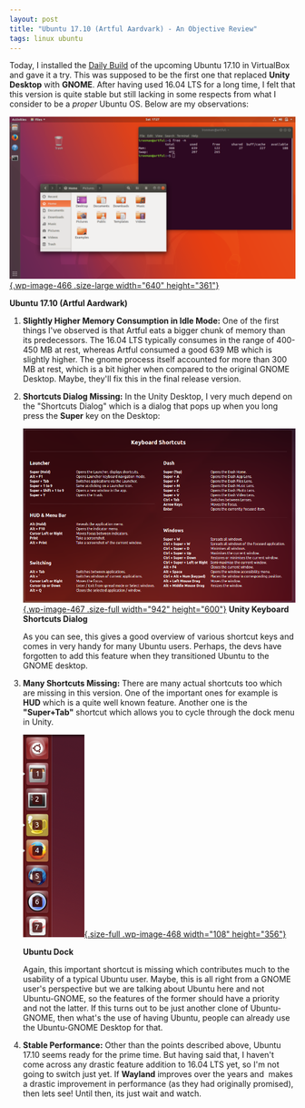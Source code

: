 ```yaml
---
layout: post
title: "Ubuntu 17.10 (Artful Aardvark) - An Objective Review"
tags: linux ubuntu
---
```


Today, I installed the [Daily Build](http://cdimage.ubuntu.com/daily-live/current/) of the upcoming Ubuntu 17.10 in VirtualBox and gave it a try. This was supposed to be the first one that replaced **Unity Desktop** with **GNOME**. After having used 16.04 LTS for a long time, I felt that this version is quite stable but still lacking in some respects from what I consider to be a *proper* Ubuntu OS. Below are my observations:<!--more-->

[![Ubuntu 17.10 (Artful Aardwork)](/uploads/2017/09/artful-1024x578.png){.wp-image-466 .size-large width="640" height="361"}](/uploads/2017/09/artful.png)

**Ubuntu 17.10 (Artful Aardwark)**

1.  **Slightly Higher Memory Consumption in Idle Mode:** One of the first things I've observed is that Artful eats a bigger chunk of memory than its predecessors. The 16.04 LTS typically consumes in the range of 400-450 MB at rest, whereas Artful consumed a good 639 MB which is slightly higher. The gnome process itself accounted for more than 300 MB at rest, which is a bit higher when compared to the original GNOME Desktop. Maybe, they'll fix this in the final release version.
2.  **Shortcuts Dialog Missing:** In the Unity Desktop, I very much depend on the "Shortcuts Dialog" which is a dialog that pops up when you long press the **Super** key on the Desktop:

    [![Ubuntu Keyboard Shortcuts Dialog](/uploads/2017/09/keyboard_shortcuts_dialog.png){.wp-image-467 .size-full width="942" height="600"}](/uploads/2017/09/keyboard_shortcuts_dialog.png)
	**Unity Keyboard Shortcuts Dialog**

    As you can see, this gives a good overview of various shortcut keys and comes in very handy for many Ubuntu users. Perhaps, the devs have forgotten to add this feature when they transitioned Ubuntu to the GNOME desktop.

3.  **Many Shortcuts Missing:** There are many actual shortcuts too which are missing in this version. One of the important ones for example is **HUD** which is a quite well known feature. Another one is the **"Super+Tab"** shortcut which allows you to cycle through the dock menu in Unity.

    [![Ubuntu Dock](/uploads/2017/09/dock.png){.size-full .wp-image-468 width="108" height="356"}](/uploads/2017/09/dock.png)
	
	**Ubuntu Dock**

    Again, this important shortcut is missing which contributes much to the usability of a typical Ubuntu user. Maybe, this is all right from a GNOME user's perspective but we are talking about Ubuntu here and not Ubuntu-GNOME, so the features of the former should have a priority and not the latter. If this turns out to be just another clone of Ubuntu-GNOME, then what's the use of having Ubuntu, people can already use the Ubuntu-GNOME Desktop for that.

4.  **Stable Performance:** Other than the points described above, Ubuntu 17.10 seems ready for the prime time. But having said that, I haven't come across any drastic feature addition to 16.04 LTS yet, so I'm not going to switch just yet. If **Wayland** improves over the years and  makes a drastic improvement in performance (as they had originally promised), then lets see! Until then, its just wait and watch.
